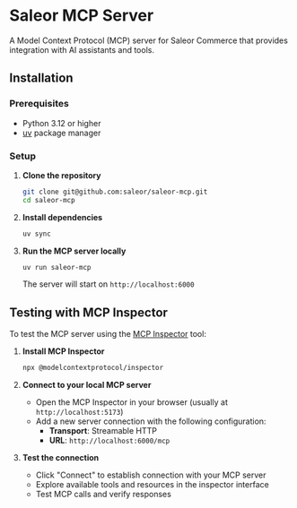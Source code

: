 # Saleor MCP Server

A Model Context Protocol (MCP) server for Saleor Commerce that provides integration with AI assistants and tools.

## Installation

### Prerequisites
- Python 3.12 or higher
- [uv](https://docs.astral.sh/uv/) package manager

### Setup

1. **Clone the repository**
   ```bash
   git clone git@github.com:saleor/saleor-mcp.git
   cd saleor-mcp
   ```

2. **Install dependencies**
   ```bash
   uv sync
   ```

3. **Run the MCP server locally**
   ```bash
   uv run saleor-mcp
   ```

   The server will start on `http://localhost:6000`

## Testing with MCP Inspector

To test the MCP server using the [MCP Inspector](https://github.com/modelcontextprotocol/inspector) tool:

1. **Install MCP Inspector**
   ```bash
   npx @modelcontextprotocol/inspector
   ```

2. **Connect to your local MCP server**
   - Open the MCP Inspector in your browser (usually at `http://localhost:5173`)
   - Add a new server connection with the following configuration:
     - **Transport**: Streamable HTTP
     - **URL**: `http://localhost:6000/mcp`

3. **Test the connection**
   - Click "Connect" to establish connection with your MCP server
   - Explore available tools and resources in the inspector interface
   - Test MCP calls and verify responses

